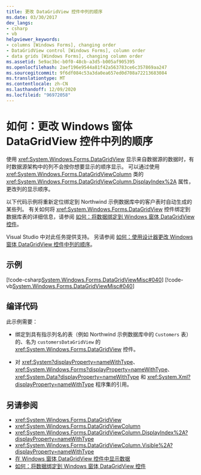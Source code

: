 ```yaml
---
title: 更改 DataGridView 控件中列的顺序
ms.date: 03/30/2017
dev_langs:
- csharp
- vb
helpviewer_keywords:
- columns [Windows Forms], changing order
- DataGridView control [Windows Forms], column order
- data grids [Windows Forms], changing column order
ms.assetid: 5e9ac3bc-b0f0-48cb-a3d5-b005af905395
ms.openlocfilehash: 2aef196e9544a81f42a563783ce6c357869aa247
ms.sourcegitcommit: 9f6df084c53a3da0ea657ed0d708a72213683084
ms.translationtype: MT
ms.contentlocale: zh-CN
ms.lasthandoff: 12/09/2020
ms.locfileid: "96972058"
---
```

# <a name="how-to-change-the-order-of-columns-in-the-windows-forms-datagridview-control"></a>如何：更改 Windows 窗体 DataGridView 控件中列的顺序
使用 <xref:System.Windows.Forms.DataGridView> 显示来自数据源的数据时，有时数据源架构中的列不会按你想要显示的顺序显示。 可以通过使用 <xref:System.Windows.Forms.DataGridViewColumn> 类的 <xref:System.Windows.Forms.DataGridViewColumn.DisplayIndex%2A> 属性，更改列的显示顺序。  
  
 以下代码示例将重新定位绑定到 Northwind 示例数据库中的客户表时自动生成的某些列。 有关如何将 <xref:System.Windows.Forms.DataGridView> 控件绑定到数据库表的详细信息，请参阅 [如何：将数据绑定到 Windows 窗体 DataGridView 控件](how-to-bind-data-to-the-windows-forms-datagridview-control.md)。  
  
 Visual Studio 中对此任务提供支持。  另请参阅 [如何：使用设计器更改 Windows 窗体 DataGridView 控件中列的顺序](change-the-order-of-columns-in-the-datagrid-using-the-designer.md)。  
  
## <a name="example"></a>示例  
 [!code-csharp[System.Windows.Forms.DataGridViewMisc#040](~/samples/snippets/csharp/VS_Snippets_Winforms/System.Windows.Forms.DataGridViewMisc/CS/datagridviewmisc.cs#040)]
 [!code-vb[System.Windows.Forms.DataGridViewMisc#040](~/samples/snippets/visualbasic/VS_Snippets_Winforms/System.Windows.Forms.DataGridViewMisc/VB/datagridviewmisc.vb#040)]  
  
## <a name="compiling-the-code"></a>编译代码  
 此示例需要：  
  
- 绑定到具有指示列名的表（例如 Northwind 示例数据库中的 `Customers` 表）的、名为 `customersDataGridView` 的 <xref:System.Windows.Forms.DataGridView> 控件。  
  
- 对 <xref:System?displayProperty=nameWithType>、<xref:System.Windows.Forms?displayProperty=nameWithType>、<xref:System.Data?displayProperty=nameWithType> 和 <xref:System.Xml?displayProperty=nameWithType> 程序集的引用。  
  
## <a name="see-also"></a>另请参阅

- <xref:System.Windows.Forms.DataGridView>
- <xref:System.Windows.Forms.DataGridViewColumn>
- <xref:System.Windows.Forms.DataGridViewColumn.DisplayIndex%2A?displayProperty=nameWithType>
- <xref:System.Windows.Forms.DataGridViewColumn.Visible%2A?displayProperty=nameWithType>
- [在 Windows 窗体 DataGridView 控件中显示数据](displaying-data-in-the-windows-forms-datagridview-control.md)
- [如何：将数据绑定到 Windows 窗体 DataGridView 控件](how-to-bind-data-to-the-windows-forms-datagridview-control.md)
